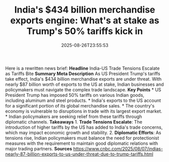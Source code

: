 ﻿---
title: "India's $434 billion merchandise exports engine: What's at stake as Trump's 50% tariffs kick in"
date: "2025-08-26T23:55:53"
category: "Markets"
summary: ""
slug: "indias 434 billion merchandise exports engine whats at stake"
source_urls:
  - "https://www.cnbc.com/2025/08/07/indias-nearly-87-billion-exports-to-us-under-threat-due-to-trump-tariffs.html"
seo:
  title: "India's $434 billion merchandise exports engine: What's at stake as Trump's 50% tariffs kick in | Hash n Hedge"
  description: ""
  keywords: ["news", "markets", "brief"]
---
Here is a rewritten news brief:  **Headline** India-US Trade Tensions Escalate as Tariffs Bite  **Summary Meta Description** As US President Trump's tariffs take effect, India's $434 billion merchandise exports are under threat. With nearly $87 billion worth of exports to the US at stake, Indian businesses and policymakers must navigate the complex trade landscape.  **Key Points**  * US President Trump has imposed 50% tariffs on various Indian goods, including aluminum and steel products. * India's exports to the US account for a significant portion of its global merchandise sales. * The country's economy is vulnerable to disruptions in trade with its largest export market. * Indian policymakers are seeking relief from these tariffs through diplomatic channels.  **Takeaways**  1. **Trade Tensions Escalate**: The introduction of higher tariffs by the US has added to India's trade concerns, which may impact economic growth and stability. 2. **Diplomatic Efforts**: As tensions rise, Indian policymakers must balance the need for protectionist measures with the requirement to maintain good diplomatic relations with major trading partners.  **Sources** https://www.cnbc.com/2025/08/07/indias-nearly-87-billion-exports-to-us-under-threat-due-to-trump-tariffs.html 
